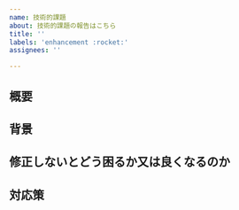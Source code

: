 ```yaml
---
name: 技術的課題
about: 技術的課題の報告はこちら
title: ''
labels: 'enhancement :rocket:'
assignees: ''

---
```


## 概要

## 背景

## 修正しないとどう困るか又は良くなるのか

## 対応策

<!-- 現時点で思いつくものがあれば記載 -->